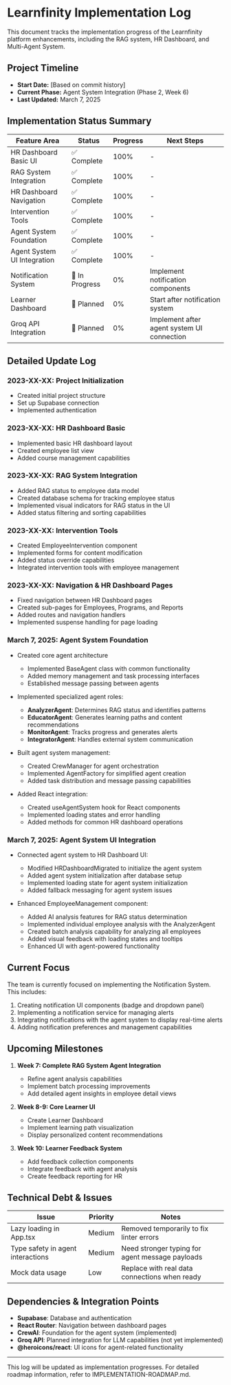 # Learnfinity Implementation Log

This document tracks the implementation progress of the Learnfinity platform enhancements, including the RAG system, HR Dashboard, and Multi-Agent System.

## Project Timeline

- **Start Date:** [Based on commit history]
- **Current Phase:** Agent System Integration (Phase 2, Week 6)
- **Last Updated:** March 7, 2025

## Implementation Status Summary

| Feature Area | Status | Progress | Next Steps |
|--------------|--------|----------|------------|
| HR Dashboard Basic UI | ✅ Complete | 100% | - |
| RAG System Integration | ✅ Complete | 100% | - |
| HR Dashboard Navigation | ✅ Complete | 100% | - |
| Intervention Tools | ✅ Complete | 100% | - |
| Agent System Foundation | ✅ Complete | 100% | - |
| Agent System UI Integration | ✅ Complete | 100% | - |
| Notification System | 🚧 In Progress | 0% | Implement notification components |
| Learner Dashboard | 📅 Planned | 0% | Start after notification system |
| Groq API Integration | 📅 Planned | 0% | Implement after agent system UI connection |

## Detailed Update Log

### 2023-XX-XX: Project Initialization

- Created initial project structure
- Set up Supabase connection
- Implemented authentication

### 2023-XX-XX: HR Dashboard Basic

- Implemented basic HR dashboard layout
- Created employee list view
- Added course management capabilities

### 2023-XX-XX: RAG System Integration

- Added RAG status to employee data model
- Created database schema for tracking employee status
- Implemented visual indicators for RAG status in the UI
- Added status filtering and sorting capabilities

### 2023-XX-XX: Intervention Tools

- Created EmployeeIntervention component
- Implemented forms for content modification
- Added status override capabilities
- Integrated intervention tools with employee management

### 2023-XX-XX: Navigation & HR Dashboard Pages

- Fixed navigation between HR Dashboard pages
- Created sub-pages for Employees, Programs, and Reports
- Added routes and navigation handlers
- Implemented suspense handling for page loading

### March 7, 2025: Agent System Foundation

- Created core agent architecture
  - Implemented BaseAgent class with common functionality
  - Added memory management and task processing interfaces
  - Established message passing between agents
  
- Implemented specialized agent roles:
  - **AnalyzerAgent**: Determines RAG status and identifies patterns
  - **EducatorAgent**: Generates learning paths and content recommendations
  - **MonitorAgent**: Tracks progress and generates alerts
  - **IntegratorAgent**: Handles external system communication

- Built agent system management:
  - Created CrewManager for agent orchestration
  - Implemented AgentFactory for simplified agent creation
  - Added task distribution and message passing capabilities
  
- Added React integration:
  - Created useAgentSystem hook for React components
  - Implemented loading states and error handling
  - Added methods for common HR dashboard operations

### March 7, 2025: Agent System UI Integration

- Connected agent system to HR Dashboard UI:
  - Modified HRDashboardMigrated to initialize the agent system
  - Added agent system initialization after database setup
  - Implemented loading state for agent system initialization
  - Added fallback messaging for agent system issues
  
- Enhanced EmployeeManagement component:
  - Added AI analysis features for RAG status determination
  - Implemented individual employee analysis with the AnalyzerAgent
  - Created batch analysis capability for analyzing all employees
  - Added visual feedback with loading states and tooltips
  - Enhanced UI with agent-powered functionality

## Current Focus

The team is currently focused on implementing the Notification System. This includes:

1. Creating notification UI components (badge and dropdown panel)
2. Implementing a notification service for managing alerts
3. Integrating notifications with the agent system to display real-time alerts
4. Adding notification preferences and management capabilities

## Upcoming Milestones

1. **Week 7: Complete RAG System Agent Integration**
   - Refine agent analysis capabilities
   - Implement batch processing improvements
   - Add detailed agent insights in employee detail views

2. **Week 8-9: Core Learner UI**
   - Create Learner Dashboard
   - Implement learning path visualization
   - Display personalized content recommendations

3. **Week 10: Learner Feedback System**
   - Add feedback collection components
   - Integrate feedback with agent analysis
   - Create feedback reporting for HR

## Technical Debt & Issues

| Issue | Priority | Notes |
|-------|----------|-------|
| Lazy loading in App.tsx | Medium | Removed temporarily to fix linter errors |
| Type safety in agent interactions | Medium | Need stronger typing for agent message payloads |
| Mock data usage | Low | Replace with real data connections when ready |

## Dependencies & Integration Points

- **Supabase**: Database and authentication
- **React Router**: Navigation between dashboard pages
- **CrewAI**: Foundation for the agent system (implemented)
- **Groq API**: Planned integration for LLM capabilities (not yet implemented)
- **@heroicons/react**: UI icons for agent-related functionality

---

This log will be updated as implementation progresses. For detailed roadmap information, refer to IMPLEMENTATION-ROADMAP.md. 